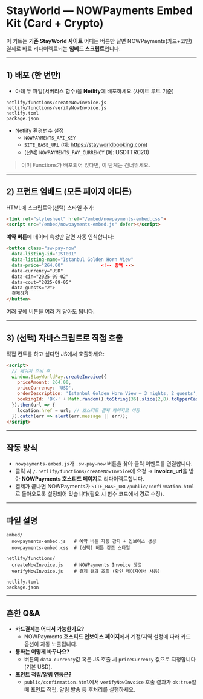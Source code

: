 # StayWorld — NOWPayments Embed Kit (Card + Crypto)

이 키트는 **기존 StayWorld 사이트** 어디든 버튼만 달면
NOWPayments(카드+코인) 결제로 바로 리다이렉트되는 **임베드 스크립트**입니다.

---

## 1) 배포 (한 번만)
- 아래 두 파일(서버리스 함수)을 **Netlify**에 배포하세요 (사이트 루트 기준)
```
netlify/functions/createNowInvoice.js
netlify/functions/verifyNowInvoice.js
netlify.toml
package.json
```
- Netlify 환경변수 설정
  - `NOWPAYMENTS_API_KEY`
  - `SITE_BASE_URL` (예: https://stayworldbooking.com)
  - (선택) `NOWPAYMENTS_PAY_CURRENCY` (예: USDTTRC20)

> 이미 Functions가 배포되어 있다면, 이 단계는 건너뛰세요.

---

## 2) 프런트 임베드 (모든 페이지 어디든)
HTML에 스크립트와(선택) 스타일 추가:
```html
<link rel="stylesheet" href="/embed/nowpayments-embed.css">
<script src="/embed/nowpayments-embed.js" defer></script>
```

**예약 버튼**에 데이터 속성만 달면 자동 인식합니다:
```html
<button class="sw-pay-now"
  data-listing-id="IST001"
  data-listing-name="Istanbul Golden Horn View"
  data-price="264.00"              <!-- 총액 -->
  data-currency="USD"
  data-cin="2025-09-02"
  data-cout="2025-09-05"
  data-guests="2">
  결제하기
</button>
```

여러 곳에 버튼을 여러 개 달아도 됩니다.

---

## 3) (선택) 자바스크립트로 직접 호출
직접 컨트롤 하고 싶다면 JS에서 호출하세요:
```html
<script>
  // 페이지 준비 후
  window.StayWorldPay.createInvoice({
    priceAmount: 264.00,
    priceCurrency: 'USD',
    orderDescription: 'Istanbul Golden Horn View — 3 nights, 2 guests',
    bookingId: 'BK-' + Math.random().toString(36).slice(2,8).toUpperCase() // 직접 지정 가능
  }).then(url => {
    location.href = url; // 호스티드 결제 페이지로 이동
  }).catch(err => alert(err.message || err));
</script>
```

---

## 작동 방식
- `nowpayments-embed.js`가 `.sw-pay-now` 버튼을 찾아 클릭 이벤트를 연결합니다.
- 클릭 시 `/.netlify/functions/createNowInvoice`에 요청 → **invoice_url**을 받아 **NOWPayments 호스티드 페이지**로 리다이렉트합니다.
- 결제가 끝나면 NOWPayments가 `SITE_BASE_URL/public/confirmation.html`로 돌아오도록 설정되어 있습니다(필요 시 함수 코드에서 경로 수정).

---

## 파일 설명
```
embed/
  nowpayments-embed.js   # 예약 버튼 자동 감지 + 인보이스 생성
  nowpayments-embed.css  # (선택) 버튼 강조 스타일

netlify/functions/
  createNowInvoice.js    # NOWPayments Invoice 생성
  verifyNowInvoice.js    # 결제 결과 조회 (확인 페이지에서 사용)

netlify.toml
package.json
```

---

## 흔한 Q&A
- **카드결제는 어디서 가능한가요?**
  - NOWPayments **호스티드 인보이스 페이지**에서 계정/지역 설정에 따라 카드 옵션이 자동 노출됩니다.
- **통화는 어떻게 바꾸나요?**
  - 버튼의 `data-currency`값 혹은 JS 호출 시 `priceCurrency` 값으로 지정합니다(기본 USD).
- **포인트 적립/알림 연동은?**
  - `public/confirmation.html`에서 `verifyNowInvoice` 호출 결과가 `ok:true`일 때 포인트 적립, 알림 발송 등 후처리를 실행하세요.
